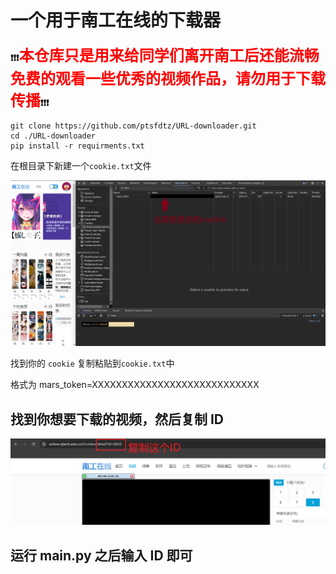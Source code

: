 # 一个用于南工在线的下载器

**:exclamation::exclamation::exclamation:<font face="黑体" color=red size=5>本仓库只是用来给同学们离开南工后还能流畅免费的观看一些优秀的视频作品，请勿用于下载传播</font>:exclamation::exclamation::exclamation:**

```
git clone https://github.com/ptsfdtz/URL-downloader.git
cd ./URL-downloader
pip install -r requirments.txt
```

在根目录下新建一个`cookie.txt`文件

![cookie](image/README/cookie.png)

找到你的 `cookie` 复制粘贴到`cookie.txt`中

格式为 mars_token=XXXXXXXXXXXXXXXXXXXXXXXXXXXX

## 找到你想要下载的视频，然后复制 ID

![复制链接中的ID](image/README/教程.png)

## 运行 main.py 之后输入 ID 即可
